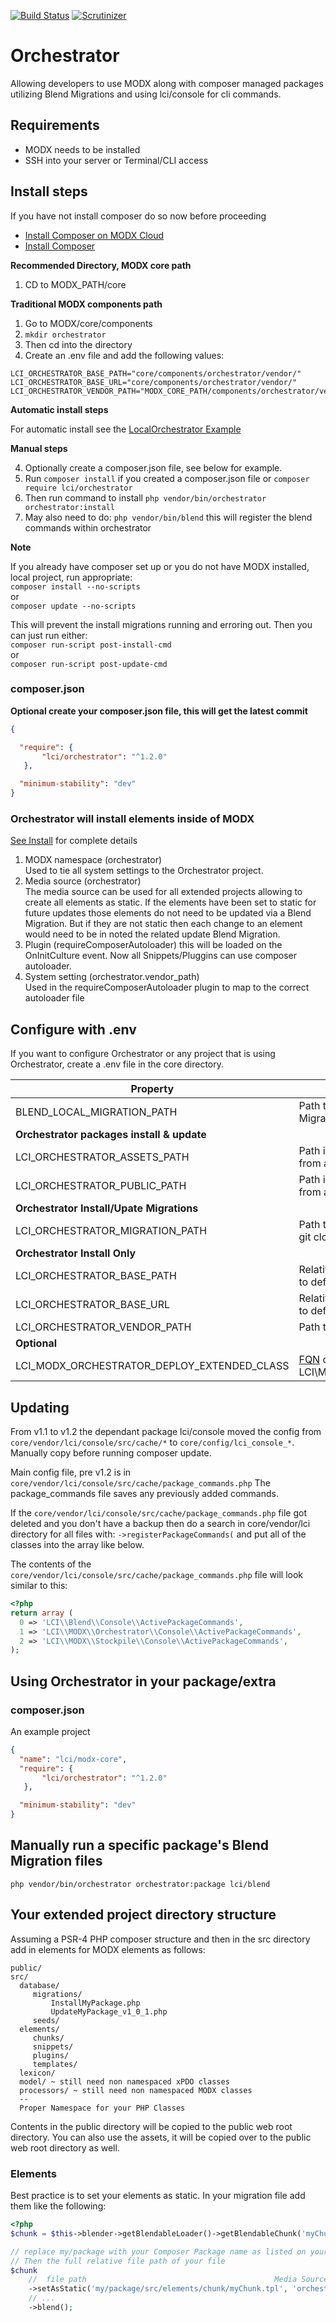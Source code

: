 [![Build Status](https://scrutinizer-ci.com/g/LippertComponents/Orchestrator/badges/build.png?b=master)](https://scrutinizer-ci.com/g/LippertComponents/Orchestrator/)
[![Scrutinizer](https://scrutinizer-ci.com/g/LippertComponents/Orchestrator/badges/quality-score.png?b=master)](https://scrutinizer-ci.com/g/LippertComponents/Orchestrator/)

# Orchestrator

Allowing developers to use MODX along with composer managed packages utilizing Blend Migrations and using lci/console for cli commands.

## Requirements

- MODX needs to be installed
- SSH into your server or Terminal/CLI access

## Install steps

If you have not install composer do so now before proceeding

- [Install Composer on MODX Cloud](https://support.modx.com/hc/en-us/articles/221296007-Composer)
- [Install Composer](https://getcomposer.org/doc/00-intro.md)

**Recommended Directory, MODX core path**

1. CD to MODX_PATH/core

**Traditional MODX components path**

1. Go to MODX/core/components
2. ```mkdir orchestrator```
3. Then cd into the directory
4. Create an .env file and add the following values:
```
LCI_ORCHESTRATOR_BASE_PATH="core/components/orchestrator/vendor/"
LCI_ORCHESTRATOR_BASE_URL="core/components/orchestrator/vendor/"
LCI_ORCHESTRATOR_VENDOR_PATH="MODX_CORE_PATH/components/orchestrator/vendor/" 
```
**Automatic install steps**

For automatic install see the [LocalOrchestrator Example](https://github.com/LippertComponents/LocalOrchestrator) 

**Manual steps**

4. Optionally create a composer.json file, see below for example. 
5. Run ```composer install``` if you created a composer.json file or ```composer require lci/orchestrator```
6. Then run command to install ```php vendor/bin/orchestrator orchestrator:install```
7. May also need to do: ```php vendor/bin/blend``` this will register the blend commands within orchestrator

**Note**

If you already have composer set up or you do not have MODX installed, local project, run appropriate:  
```composer install --no-scripts```  
or  
```composer update --no-scripts```

This will prevent the install migrations running and erroring out. Then you can just run either:  
```composer run-script post-install-cmd```  
or  
```composer run-script post-update-cmd```

### composer.json 

**Optional create your composer.json file, this will get the latest commit**
```json
{

  "require": {
       "lci/orchestrator": "^1.2.0"
   },

  "minimum-stability": "dev"
}
```

### Orchestrator will install elements inside of MODX

[See Install](src/database/migrations/InstallOrchestrator.php) for complete details

1. MODX namespace (orchestrator)  
Used to tie all system settings to the Orchestrator project.
2. Media source (orchestrator)  
The media source can be used for all extended projects allowing to create all elements as static. If the elements have 
been set to static for future updates those elements do not need to be updated via a Blend Migration. But if they are not 
static then each change to an element would need to be in noted the related update Blend Migration.
3. Plugin (requireComposerAutoloader) this will be loaded on the OnInitCulture event. Now all Snippets/Pluggins can use composer
autoloader.
4. System setting (orchestrator.vendor_path)  
Used in the requireComposerAutoloader plugin to map to the correct autoloader file

## Configure with .env

If you want to configure Orchestrator or any project that is using Orchestrator, create a .env file in the core directory.

Property | Description | Default
--- | --- | --- 
BLEND_LOCAL_MIGRATION_PATH | Path to where you would like local Blend Migration files | MODX_CORE_PATH.'components/blend/'
**Orchestrator packages install & update** | | 
LCI_ORCHESTRATOR_ASSETS_PATH | Path in your project where files are copied into from an Orchestrator package assets directory | MODX_ASSETS_PATH
LCI_ORCHESTRATOR_PUBLIC_PATH | Path in your project where files are copied into from an Orchestrator package public directory | MODX_BASE_PATH
**Orchestrator Install/Upate Migrations** |  | 
LCI_ORCHESTRATOR_MIGRATION_PATH | Path to src of Orchestrator, set only if you did a git clone rather than a composer install | path to vendor src dir
**Orchestrator Install Only** |  |  
LCI_ORCHESTRATOR_BASE_PATH | Relative path to the composer vendor directory to define the MediaSource on install | core/vendor/
LCI_ORCHESTRATOR_BASE_URL | Relative path to the composer vendor directory to define the MediaSource on install | core/vendor/
LCI_ORCHESTRATOR_VENDOR_PATH | Path to the composer vendor directory | MODX_CORE_PATH .'vendor/'
**Optional** |  |  
LCI_MODX_ORCHESTRATOR_DEPLOY_EXTENDED_CLASS | [FQN](https://www.php.net/manual/en/language.namespaces.rules.php) of a Custom class that implements LCI\MODX\Orchestrator\Deploy\DeployInterface | LCI\MODX\Orchestrator\Deploy\Deploy

## Updating

From v1.1 to v1.2 the dependant package lci/console moved the config from `core/vendor/lci/console/src/cache/*` to 
`core/config/lci_console_*`. Manually copy before running composer update.

Main config file, pre v1.2 is in `core/vendor/lci/console/src/cache/package_commands.php` 
The package_commands file saves any previously added commands.
 
If the `core/vendor/lci/console/src/cache/package_commands.php` file got deleted and you don't have a backup then 
do a search in core/vendor/lci directory for all files with: `->registerPackageCommands(` and put all of the classes 
into the array like below.

The contents of the `core/vendor/lci/console/src/cache/package_commands.php` file will look similar to this:
```php
<?php 
return array (
  0 => 'LCI\\Blend\\Console\\ActivePackageCommands',
  1 => 'LCI\\MODX\\Orchestrator\\Console\\ActivePackageCommands',
  2 => 'LCI\\MODX\\Stockpile\\Console\\ActivePackageCommands',
);

```
 
## Using Orchestrator in your package/extra

### composer.json 

An example project

```json
{
  "name": "lci/modx-core",
  "require": {
       "lci/orchestrator": "^1.2.0"
   },

  "minimum-stability": "dev"
}
```

## Manually run a specific package's Blend Migration files 

```
php vendor/bin/orchestrator orchestrator:package lci/blend
``` 

## Your extended project directory structure

Assuming a PSR-4 PHP composer structure and then in the src directory add in elements for MODX elements as follows:
``` 
public/
src/
  database/
     migrations/
         InstallMyPackage.php
         UpdateMyPackage_v1_0_1.php
     seeds/
  elements/
     chunks/
     snippets/
     plugins/
     templates/
  lexicon/
  model/ ~ still need non namespaced xPDO classes
  processors/ ~ still need non namespaced MODX classes
  --
  Proper Namespace for your PHP Classes
```

Contents in the public directory will be copied to the public web root directory. You can also use the assets, it will be copied
over to the public web root directory as well.

### Elements

Best practice is to set your elements as static. In your migration file add them like the following:

```php
<?php
$chunk = $this->blender->getBlendableLoader()->getBlendableChunk('myChunk');

// replace my/package with your Composer Package name as listed on your composer.json file
// Then the full relative file path of your file
$chunk
    //  file path                                          Media Source name, orchestrator will put it in the correct place
    ->setAsStatic('my/package/src/elements/chunk/myChunk.tpl', 'orchestrator')
    // ...
    ->blend();

```



